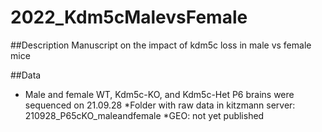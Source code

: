 # 2022_Kdm5cMalevsFemale
##Description
Manuscript on the impact of kdm5c loss in male vs female mice

##Data
* Male and female WT, Kdm5c-KO, and Kdm5c-Het P6 brains were sequenced on 21.09.28
    *Folder with raw data in kitzmann server: 210928_P65cKO_maleandfemale
    *GEO: not yet published


